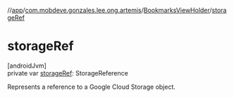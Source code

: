 //[app](../../../index.md)/[com.mobdeve.gonzales.lee.ong.artemis](../index.md)/[BookmarksViewHolder](index.md)/[storageRef](storage-ref.md)

# storageRef

[androidJvm]\
private var [storageRef](storage-ref.md): StorageReference

Represents a reference to a Google Cloud Storage object.
